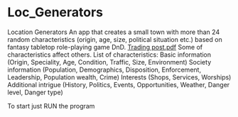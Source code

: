 # Loc_Generators
Location Generators
An app that creates a small town with more than 24 random characteristics (origin, age, size, political situation etc.) based on fantasy tabletop role-playing game DnD. [Trading post.pdf](https://github.com/AlekseiLopatin/Loc_Generators/files/13857827/Trading.post.pdf)
Some of characteristics affect others.
List of characteristics:
Basic information (Origin, Speciality, Age, Condition, Traffic, Size, Environment)
Society information (Population, Demographics, Disposition, Enforcement, Leadership, Population wealth, Crime)
Interests (Shops, Services, Worships)
Additional intrigue (History, Politics, Events, Opportunities, Weather, Danger level, Danger type)

To start just RUN the program 

